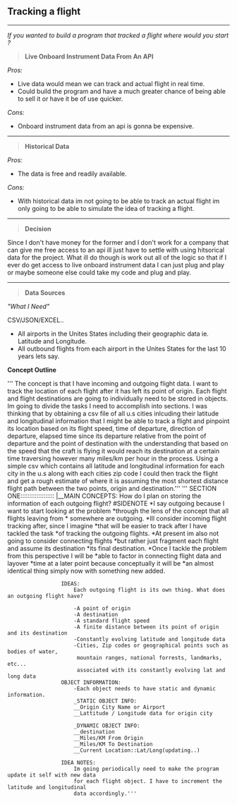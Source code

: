 ## Tracking a flight

---------------------


*If you wanted to build a program that tracked a flight where would you start ?*

> **Live Onboard Instrument Data From An API**

*Pros:*

- Live data would mean we can track and actual flight in real time.
- Could build the program and have a much greater chance of being able to sell it or have it be of use quicker.

*Cons:*

- Onboard instrument data from an api is gonna be expensive.

---------------------

> **Historical Data**

*Pros:*

- The data is free and readily available.

*Cons:*

- With historical data im not going to be able to track an actual flight im only going to be able to simulate the idea of tracking a flight.

---------------------------

> **Decision**

Since I don't have money for the former and I don't work for a company that can give me free access to an api ill just have to settle with using hitsorical data for the project.
What ill do though is work out all of the logic so that if I ever do get access to live onboard instrument data I can just plug and play or maybe someone else could take my code and plug and play.

-----------------------------------

> **Data Sources**

*"What I Need"*

CSV/JSON/EXCEL..

- All airports in the Unites States including their geographic data ie. Latitude and Longitude.
- All outbound flights from each airport in the Unites States for the last 10 years lets say.


**Concept Outline**



'''  The concept is that I have incoming and outgoing flight data. I want to track the location of each flight after it has left its
point of origin. Each flight and flight destinations are going to individually need to be stored in objects.
Im going to divide the tasks I need to accomplish into sections. I was thinking that by obtaining a csv file of all u.s cities inlcuding
their latitude and longitudinal information that I might be able to track a flight and pinpoint its location based on
its flight speed, time of departure, direction of departure, elapsed time since its departure relative from the point of departure
and the point of destination with the understanding that based on the speed that the craft is flying it would reach its destination
at a certain time traversing however many miles/km per hour in the process. Using a simple csv which contains all latitude and longitudinal
information for each city in the u.s along with each cities zip code I could then track the flight and get a rough estimate of where it is
assuming the most shortest distance flight path between the two points, origin and destination.'''
'''  SECTION ONE:::::::::::::::::::
         |__MAIN CONCEPTS:
                     How do I plan on storing the information of each outgoing flight?
                     #SIDENOTE
                         *I say outgoing because I want to start looking at the problem
                         *through the lens of the concept that all flights leaving from
                         * somewhere are outgoing.
                         *Ill consider incoming flight tracking after, since I imagine
                         *that will be easier to track after I have tackled the task
                         *of tracking the outgoing flights.
                         *At present im also not going to consider connecting flights
                         *but rather just fragment each flight and assume its destination
                         *its final destination.
                         *Once I tackle the problem from this perspective I will be
                         *able to factor in connecting flight data and layover
                         *time at a later point because conceptually it will be
                         *an almost identical thing simply now with something new added.

                     IDEAS:
                         Each outgoing flight is its own thing. What does an outgoing flight have?

                         -A point of origin
                         -A destination
                         -A standard flight speed
                         -A finite distance between its point of origin and its destination
                         -Constantly evolving latitude and longitude data
                         -Cities, Zip codes or geographical points such as bodies of water, 
                          mountain ranges, national forrests, landmarks, etc...
                          associated with its constantly evolving lat and long data
                     OBJECT INFORMATION:
                         -Each object needs to have static and dynamic information.
                         _STATIC OBJECT INFO:
                         __Origin City Name or Airport
                         __Lattitude / Longitude data for origin city

                         _DYNAMIC OBJECT INFO:
                         __destination
                         __Miles/KM From Origin
                         __Miles/KM To Destination
                         __Current Location::Lat/Long(updating..)

                     IDEA NOTES:
                         Im going periodically need to make the program update it self with new data
                         for each flight object. I have to increment the latitude and longitudinal
                         data accordingly.'''
